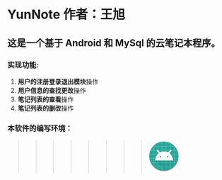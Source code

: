 # YunNote 作者：王旭

## 这是一个基于 Android 和 MySql 的云笔记本程序。


### 实现功能:   
  1. **用户的注册登录退出模块**操作
  2. **用户信息的查找更改**操作
  3. **笔记列表的查看**操作
  4. **笔记列表的删改**操作
### 本软件的编写环境：
>>>>>>>>![软件图标](/app/src/main/res/mipmap-hdpi/ic_launcher_round.png "")